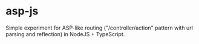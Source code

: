 # asp-js

Simple experiment for ASP-like routing ("/controller/action" pattern with url parsing and reflection) in NodeJS + TypeScript.
